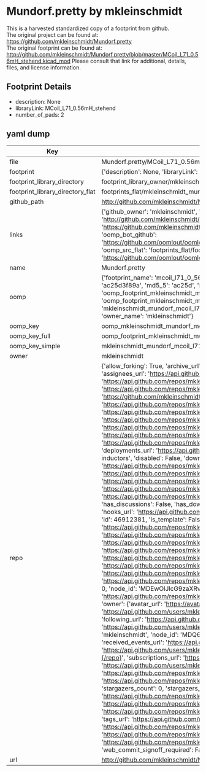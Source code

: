 # Mundorf.pretty by mkleinschmidt  
This is a harvested standardized copy of a footprint from github.  
The original project can be found at:  
https://github.com/mkleinschmidt/Mundorf.pretty  
The original footprint can be found at:
http://github.com/mkleinschmidt/Mundorf.pretty/blob/master/MCoil_L71_0.56mH_stehend.kicad_mod
Please consult that link for additional, details, files, and license information.  
## Footprint Details
* description: None  
* libraryLink: MCoil_L71_0.56mH_stehend  
* number_of_pads: 2  
## yaml dump  
| Key | Value |  
| --- | --- |  
| file | Mundorf.pretty/MCoil_L71_0.56mH_stehend.kicad_mod |  
| footprint | {'description': None, 'libraryLink': 'MCoil_L71_0.56mH_stehend', 'number_of_pads': 2} |  
| footprint_library_directory | footprint_library_owner/mkleinschmidt_Mundorf.pretty |  
| footprint_library_directory_flat | footprints_flat/mkleinschmidt_mundorf_mcoil_l71_0_56mh_stehend/working |  
| github_path | http://github.com/mkleinschmidt/Mundorf.pretty/blob/master/MCoil_L71_0.56mH_stehend.kicad_mod |  
| links | {'github_owner': 'mkleinschmidt', 'github_repo_name': 'Mundorf.pretty', 'github_src': 'http://github.com/mkleinschmidt/Mundorf.pretty/blob/master/MCoil_L71_0.56mH_stehend.kicad_mod', 'github_src_repo': 'https://github.com/mkleinschmidt/Mundorf.pretty', 'oomp_bot': 'footprints/mkleinschmidt_mundorf_mcoil_l71_0_56mh_stehend/working', 'oomp_bot_github': 'https://github.com/oomlout/oomlout_oomp_footprint_bot/tree/main/footprints/mkleinschmidt_mundorf_mcoil_l71_0_56mh_stehend/working', 'oomp_src_flat': 'footprints_flat/footprints_flat/mkleinschmidt_mundorf_mcoil_l71_0_56mh_stehend/working', 'oomp_src_flat_github': 'https://github.com/oomlout/oomlout_oomp_footprint_src/tree/main/footprints_flat/mkleinschmidt_mundorf_mcoil_l71_0_56mh_stehend/working'} |  
| name | Mundorf.pretty |  
| oomp | {'footprint_name': 'mcoil_l71_0_56mh_stehend', 'library_name': 'mundorf', 'md5': 'ac25d3f89a114fe6f725eccf4d61eace', 'md5_10': 'ac25d3f89a', 'md5_5': 'ac25d', 'md5_6': 'ac25d3', 'oomp_key': 'oomp_mkleinschmidt_mundorf_mcoil_l71_0_56mh_stehend', 'oomp_key_extra': 'oomp_footprint_mkleinschmidt_mundorf_mcoil_l71_0_56mh_stehend', 'oomp_key_full': 'oomp_footprint_mkleinschmidt_mundorf_mcoil_l71_0_56mh_stehend_ac25d3', 'oomp_key_simple': 'mkleinschmidt_mundorf_mcoil_l71_0_56mh_stehend', 'original_filename': 'Mundorf.pretty/MCoil_L71_0.56mH_stehend.kicad_mod', 'owner_name': 'mkleinschmidt'} |  
| oomp_key | oomp_mkleinschmidt_mundorf_mcoil_l71_0_56mh_stehend |  
| oomp_key_full | oomp_footprint_mkleinschmidt_mundorf_mcoil_l71_0_56mh_stehend |  
| oomp_key_simple | mkleinschmidt_mundorf_mcoil_l71_0_56mh_stehend |  
| owner | mkleinschmidt |  
| repo | {'allow_forking': True, 'archive_url': 'https://api.github.com/repos/mkleinschmidt/Mundorf.pretty/{archive_format}{/ref}', 'archived': False, 'assignees_url': 'https://api.github.com/repos/mkleinschmidt/Mundorf.pretty/assignees{/user}', 'blobs_url': 'https://api.github.com/repos/mkleinschmidt/Mundorf.pretty/git/blobs{/sha}', 'branches_url': 'https://api.github.com/repos/mkleinschmidt/Mundorf.pretty/branches{/branch}', 'clone_url': 'https://github.com/mkleinschmidt/Mundorf.pretty.git', 'collaborators_url': 'https://api.github.com/repos/mkleinschmidt/Mundorf.pretty/collaborators{/collaborator}', 'comments_url': 'https://api.github.com/repos/mkleinschmidt/Mundorf.pretty/comments{/number}', 'commits_url': 'https://api.github.com/repos/mkleinschmidt/Mundorf.pretty/commits{/sha}', 'compare_url': 'https://api.github.com/repos/mkleinschmidt/Mundorf.pretty/compare/{base}...{head}', 'contents_url': 'https://api.github.com/repos/mkleinschmidt/Mundorf.pretty/contents/{+path}', 'contributors_url': 'https://api.github.com/repos/mkleinschmidt/Mundorf.pretty/contributors', 'created_at': '2015-11-26T08:01:25Z', 'default_branch': 'master', 'deployments_url': 'https://api.github.com/repos/mkleinschmidt/Mundorf.pretty/deployments', 'description': 'KiCAD footprints for Mundorf inductors', 'disabled': False, 'downloads_url': 'https://api.github.com/repos/mkleinschmidt/Mundorf.pretty/downloads', 'events_url': 'https://api.github.com/repos/mkleinschmidt/Mundorf.pretty/events', 'fork': False, 'forks': 0, 'forks_count': 0, 'forks_url': 'https://api.github.com/repos/mkleinschmidt/Mundorf.pretty/forks', 'full_name': 'mkleinschmidt/Mundorf.pretty', 'git_commits_url': 'https://api.github.com/repos/mkleinschmidt/Mundorf.pretty/git/commits{/sha}', 'git_refs_url': 'https://api.github.com/repos/mkleinschmidt/Mundorf.pretty/git/refs{/sha}', 'git_tags_url': 'https://api.github.com/repos/mkleinschmidt/Mundorf.pretty/git/tags{/sha}', 'git_url': 'git://github.com/mkleinschmidt/Mundorf.pretty.git', 'has_discussions': False, 'has_downloads': True, 'has_issues': True, 'has_pages': False, 'has_projects': True, 'has_wiki': True, 'homepage': None, 'hooks_url': 'https://api.github.com/repos/mkleinschmidt/Mundorf.pretty/hooks', 'html_url': 'https://github.com/mkleinschmidt/Mundorf.pretty', 'id': 46912381, 'is_template': False, 'issue_comment_url': 'https://api.github.com/repos/mkleinschmidt/Mundorf.pretty/issues/comments{/number}', 'issue_events_url': 'https://api.github.com/repos/mkleinschmidt/Mundorf.pretty/issues/events{/number}', 'issues_url': 'https://api.github.com/repos/mkleinschmidt/Mundorf.pretty/issues{/number}', 'keys_url': 'https://api.github.com/repos/mkleinschmidt/Mundorf.pretty/keys{/key_id}', 'labels_url': 'https://api.github.com/repos/mkleinschmidt/Mundorf.pretty/labels{/name}', 'language': None, 'languages_url': 'https://api.github.com/repos/mkleinschmidt/Mundorf.pretty/languages', 'license': None, 'merges_url': 'https://api.github.com/repos/mkleinschmidt/Mundorf.pretty/merges', 'milestones_url': 'https://api.github.com/repos/mkleinschmidt/Mundorf.pretty/milestones{/number}', 'mirror_url': None, 'name': 'Mundorf.pretty', 'network_count': 0, 'node_id': 'MDEwOlJlcG9zaXRvcnk0NjkxMjM4MQ==', 'notifications_url': 'https://api.github.com/repos/mkleinschmidt/Mundorf.pretty/notifications{?since,all,participating}', 'open_issues': 0, 'open_issues_count': 0, 'owner': {'avatar_url': 'https://avatars.githubusercontent.com/u/1336384?v=4', 'events_url': 'https://api.github.com/users/mkleinschmidt/events{/privacy}', 'followers_url': 'https://api.github.com/users/mkleinschmidt/followers', 'following_url': 'https://api.github.com/users/mkleinschmidt/following{/other_user}', 'gists_url': 'https://api.github.com/users/mkleinschmidt/gists{/gist_id}', 'gravatar_id': '', 'html_url': 'https://github.com/mkleinschmidt', 'id': 1336384, 'login': 'mkleinschmidt', 'node_id': 'MDQ6VXNlcjEzMzYzODQ=', 'organizations_url': 'https://api.github.com/users/mkleinschmidt/orgs', 'received_events_url': 'https://api.github.com/users/mkleinschmidt/received_events', 'repos_url': 'https://api.github.com/users/mkleinschmidt/repos', 'site_admin': False, 'starred_url': 'https://api.github.com/users/mkleinschmidt/starred{/owner}{/repo}', 'subscriptions_url': 'https://api.github.com/users/mkleinschmidt/subscriptions', 'type': 'User', 'url': 'https://api.github.com/users/mkleinschmidt'}, 'private': False, 'pulls_url': 'https://api.github.com/repos/mkleinschmidt/Mundorf.pretty/pulls{/number}', 'pushed_at': '2015-11-26T08:04:43Z', 'releases_url': 'https://api.github.com/repos/mkleinschmidt/Mundorf.pretty/releases{/id}', 'size': 1, 'ssh_url': 'git@github.com:mkleinschmidt/Mundorf.pretty.git', 'stargazers_count': 0, 'stargazers_url': 'https://api.github.com/repos/mkleinschmidt/Mundorf.pretty/stargazers', 'statuses_url': 'https://api.github.com/repos/mkleinschmidt/Mundorf.pretty/statuses/{sha}', 'subscribers_count': 2, 'subscribers_url': 'https://api.github.com/repos/mkleinschmidt/Mundorf.pretty/subscribers', 'subscription_url': 'https://api.github.com/repos/mkleinschmidt/Mundorf.pretty/subscription', 'svn_url': 'https://github.com/mkleinschmidt/Mundorf.pretty', 'tags_url': 'https://api.github.com/repos/mkleinschmidt/Mundorf.pretty/tags', 'teams_url': 'https://api.github.com/repos/mkleinschmidt/Mundorf.pretty/teams', 'temp_clone_token': None, 'topics': [], 'trees_url': 'https://api.github.com/repos/mkleinschmidt/Mundorf.pretty/git/trees{/sha}', 'updated_at': '2015-11-26T08:01:25Z', 'url': 'https://api.github.com/repos/mkleinschmidt/Mundorf.pretty', 'visibility': 'public', 'watchers': 0, 'watchers_count': 0, 'web_commit_signoff_required': False} |  
| url | http://github.com/mkleinschmidt/Mundorf.pretty |  

